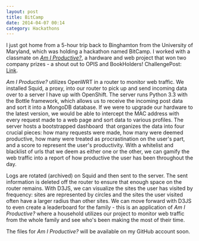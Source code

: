 ```yaml
---
layout: post
title: BitCamp
date: 2014-04-07 00:14
category: Hackathons
---
```


I just got home from a 5-hour trip back to Binghamton from the University of Maryland, which was holding a hackathon named BitCamp. I worked with a classmate on *[Am I Productive?](http://alpha-amiproductive.rhcloud.com)*, a hardware and web project that won two company prizes - a shout out to OPIS and BookHolders! ChallengePost: [Link](http://challengepost.com/software/am-i-productive).

*Am I Productive?* utilizes OpenWRT in a router to monitor web traffic. We installed Squid, a proxy, into our router to pick up and send incoming data over to a server I have up with OpenShift. The server runs Python 3.3 with the Bottle framework, which allows us to receive the incoming post data and sort it into a MongoDB database. If we were to upgrade our hardware to the latest version, we would be able to intercept the MAC address with every request made to a web page and sort data to various profiles. The server hosts a bootstrapped dashboard  that organizes the data into four crucial pieces: how many requests were made, how many were deemed productive, how many were treated as procrastination on the user's part, and a score to represent the user's productivity. With a whitelist and blacklist of urls that we deem as either one or the other, we can gamify the web traffic into a report of how productive the user has been throughout the day.

Logs are rotated (archived) on Squid and then sent to the server. The sent information is deleted off the router to ensure that enough space on the router remains. With D3JS, we can visualize the sites the user has visited by frequency: sites are represented by circles and the sites the user visited often have a larger radius than other sites. We can move forward with D3JS to even create a leaderboard for the family - this is an application of *Am I Productive?* where a household utilizes our project to monitor web traffic from the whole family and see who's been making the most of their time.

The files for *Am I Productive?* will be available on my GitHub account soon.
